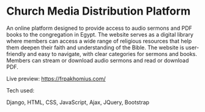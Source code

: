 # Church Media Distribution Platform 


An online platform designed to provide access to audio sermons and PDF books to the congregation in Egypt. 
The website serves as a digital library where members can access a wide range of religious resources that help them deepen 
their faith and understanding of the Bible. The website is user-friendly and easy to navigate,
with clear categories for sermons and books. 
Members can stream or download audio sermons and read or download PDF.

Live preview: https://frpakhomius.com/


Tech used:

Django, HTML, CSS, JavaScript, Ajax, JQuery, Bootstrap
